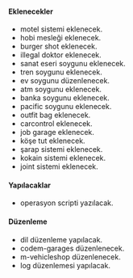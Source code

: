 #### Eklenecekler

- motel sistemi eklenecek.
- hobi mesleği eklenecek.
- burger shot eklenecek.
- illegal doktor eklenecek.
- sanat eseri soygunu eklenecek.
- tren soygunu eklenecek.
- ev soygunu düzenlenecek.
- atm soygunu eklenecek.
- banka soygunu eklenecek.
- pacific soygunu eklenecek.
- outfit bag eklenecek.
- carcontrol eklenecek.
- job garage eklenecek.
- köşe tut eklenecek.
- şarap sistemi eklenecek.
- kokain sistemi eklenecek.
- joint sistemi eklenecek.

#### Yapılacaklar

- operasyon scripti yazılacak.

#### Düzenleme

- dil düzenleme yapılacak.
- codem-garages düzenlenecek.
- m-vehicleshop düzenlenecek.
- log düzenlemesi yapılacak.
